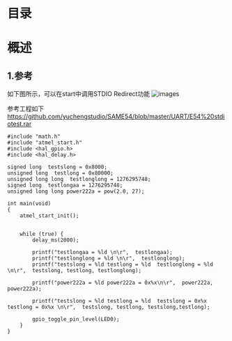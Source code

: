 # 目录
# 概述
## 1.参考
如下图所示，可以在start中调用STDIO Redirect功能
![images](https://github.com/yuchengstudio/SAME54/blob/master/UART/reference/STDIO%20Redirect_002.jpg)

参考工程如下
https://github.com/yuchengstudio/SAME54/blob/master/UART/E54%20stdiotest.rar

```
#include "math.h"
#include "atmel_start.h"
#include <hal_gpio.h>
#include <hal_delay.h>

signed long  testslong = 0x8000;
unsigned long  testlong = 0x80000;
unsigned long long  testlonglong = 1276295748;
signed long  testlongaa = 1276295748;
unsigned long long power222a = pow(2.0, 27);

int main(void)
{
	atmel_start_init();

	
	while (true) {
		delay_ms(2000);
		
		printf("testlongaa = %ld \n\r",  testlongaa);
		printf("testlonglong = %ld \n\r",  testlonglong);
		printf("testslong = %ld testlong = %ld  testlonglong = %ld \n\r",  testslong, testlong, testlonglong);
		
		printf("power222a = %ld power222a = 0x%x\n\r",  power222a,  power222a);
		
		printf("testslong = %ld testlong = %ld  testslong = 0x%x testlong = 0x%x \n\r",  testslong, testlong, testslong,testlong);
		
		gpio_toggle_pin_level(LED0);
	}
}

```


